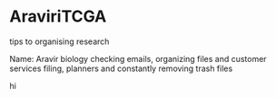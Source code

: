 # AraviriTCGA
tips to organising research

Name: Aravir
biology 
checking emails, organizing files and customer services
filing, planners and constantly removing trash files

hi
